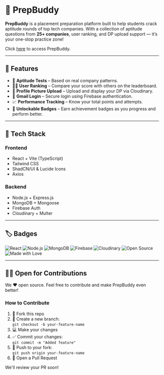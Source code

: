 # 🧠 PrepBuddy

**PrepBuddy** is a placement preparation platform built to help students crack aptitude rounds of top tech companies. With a collection of aptitude questions from **25+ companies**, user ranking, and DP upload support — it’s your one-stop practice zone!

Click [here](https://prep-buddy-test.vercel.app) to access PrepBuddy.

---

## 🌟 Features

- 🎯 **Aptitude Tests** – Based on real company patterns.
- 🧑‍🎓 **User Ranking** – Compare your score with others on the leaderboard.
- 📸 **Profile Picture Upload** – Upload and display your DP via Cloudinary.
- 🔐 **Gmail Login** – Secure login using Firebase authentication.
- 📈 **Performance Tracking** – Know your total points and attempts.
- 🏅 **Unlockable Badges** – Earn achievement badges as you progress and perform better.
  
---

## 🚀 Tech Stack

### Frontend
- React + Vite (TypeScript)
- Tailwind CSS
- ShadCN/UI & Lucide Icons
- Axios

### Backend
- Node.js + Express.js
- MongoDB + Mongoose
- Firebase Auth
- Cloudinary + Multer

---

## 🏷️ Badges

![React](https://img.shields.io/badge/Built%20With-React-blue)
![Node.js](https://img.shields.io/badge/Backend-Node.js-green)
![MongoDB](https://img.shields.io/badge/Database-MongoDB-brightgreen)
![Firebase](https://img.shields.io/badge/Auth-Firebase-yellow)
![Cloudinary](https://img.shields.io/badge/Storage-Cloudinary-lightblue)
![Open Source](https://img.shields.io/badge/Contributions-Welcome-orange)
![Made with Love](https://img.shields.io/badge/Made%20with-%E2%9D%A4-red)

---

## 🧑‍💻 Open for Contributions

We ❤️ open source. Feel free to contribute and make PrepBuddy even better!

### How to Contribute

1. 🍴 Fork this repo
2. 🌱 Create a new branch:  
   `git checkout -b your-feature-name`
3. 💻 Make your changes
4. ✅ Commit your changes:  
   `git commit -m "Added feature"`
5. 🚀 Push to your fork:  
   `git push origin your-feature-name`
6. 📝 Open a Pull Request

We'll review your PR soon!



